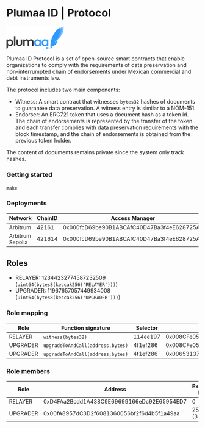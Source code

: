 # Plumaa ID | Protocol

<img src="./images/logo.png" width="150" alt="Plumaa ID">

Plumaa ID Protocol is a set of open-source smart contracts that enable organizations to comply with the requirements of data preservation and non-interrumpted chain of endorsements under Mexican commercial and debt instruments law.

The protocol includes two main components:

- Witness: A smart contract that witnesses `bytes32` hashes of documents to guarantee data preservation. A witness entry is similar to a NOM-151.
- Endorser: An ERC721 token that uses a document hash as a token id. The chain of endorsements is represented by the transfer of the token and each transfer complies with data preservation requirements with the block timestamp, and the chain of endorsements is obtained from the previous token holder.

The content of documents remains private since the system only track hashes.

### Getting started

```
make
```

### Deployments

| Network          | ChainID | Access Manager                             | Witness Proxy                              | Endorser Proxy                             |
| ---------------- | ------- | ------------------------------------------ | ------------------------------------------ | ------------------------------------------ |
| Arbitrum         | 42161   | 0x000fcD69be90B1ABCAfC40D47Ba3f4eE628725Aa | 0x008CFe0543dB8d5000219433dca6E59D482177Aa | 0x0065313718d91863De3cB78A5C188990A67093Aa |
| Arbitrum Sepolia | 421614  | 0x000fcD69be90B1ABCAfC40D47Ba3f4eE628725Aa | 0x008CFe0543dB8d5000219433dca6E59D482177Aa | 0x0065313718d91863De3cB78A5C188990A67093Aa |

## Roles

- RELAYER: 12344232774587232509 (`uint64(bytes8(keccak256('RELAYER')))`)
- UPGRADER: 11967657057449934008 (`uint64(bytes8(keccak256('UPGRADER')))`)

### Role mapping

| Role     | Function signature                | Selector | Target contract                            |
| -------- | --------------------------------- | -------- | ------------------------------------------ |
| RELAYER  | `witness(bytes32)`                | 114ee197 | 0x008CFe0543dB8d5000219433dca6E59D482177Aa |
| UPGRADER | `upgradeToAndCall(address,bytes)` | 4f1ef286 | 0x008CFe0543dB8d5000219433dca6E59D482177Aa |
| UPGRADER | `upgradeToAndCall(address,bytes)` | 4f1ef286 | 0x0065313718d91863De3cB78A5C188990A67093Aa |

### Role members

| Role     | Address                                    | Execution Delay |
| -------- | ------------------------------------------ | --------------- |
| RELAYER  | 0xD4FAa2Bcdd1A438C9E69699166eDc92E65954ED7 | 0               |
| UPGRADER | 0x00fA8957dC3D2f6081360056bf2f6d4b5f1a49aa | 259200 (3 days) |
